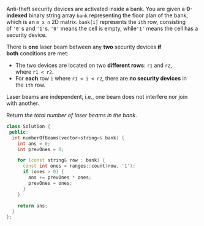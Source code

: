 Anti-theft security devices are activated inside a bank. You are given a **0-indexed** binary string array `bank` representing the floor plan of the bank, which is an `m x n` 2D matrix. `bank[i]` represents the `ith` row, consisting of `'0'`s and `'1'`s. `'0'` means the cell is empty, while`'1'` means the cell has a security device.

There is **one** laser beam between any **two** security devices **if both** conditions are met:

- The two devices are located on two **different rows**: `r1` and `r2`, where `r1 < r2`.
- For **each** row `i` where `r1 < i < r2`, there are **no security devices** in the `ith` row.

Laser beams are independent, i.e., one beam does not interfere nor join with another.

Return _the total number of laser beams in the bank_.

```cpp
class Solution {
 public:
  int numberOfBeams(vector<string>& bank) {
    int ans = 0;
    int prevOnes = 0;

    for (const string& row : bank) {
      const int ones = ranges::count(row, '1');
      if (ones > 0) {
        ans += prevOnes * ones;
        prevOnes = ones;
      }
    }

    return ans;
  }
};
```
